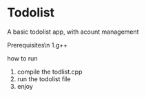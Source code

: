 # Todolist
A basic todolist app, with acount management

Prerequisites\n
1.g++

how to run
1. compile the todlist.cpp
2. run the todolist file
3. enjoy
